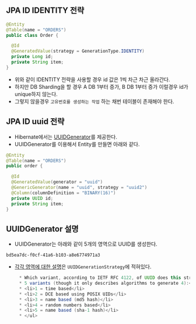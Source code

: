 ## JPA ID IDENTITY 전략

```java
@Entity
@Table(name = "ORDERS")
public class Order {

  @Id
  @GeneratedValue(strategy = GenerationType.IDENTITY)
  private Long id;
  private String item;
}
```

- 위와 같이 IDENTITY 전략을 사용할 경우 id 값은 1씩 차근 차근 올라간다.
- 하지만 DB Sharding을 할 경우 A DB 1부터 증가, B DB 1부터 증가 이럴경우 id가 unique하지 않는다.
- 그렇지 않을경우 `고유번호를 생성하는 작업` 하는 채번 테이블이 존재해야 한다.

## JPA ID uuid 전략
- Hibernate에서는 [UUIDGenerator](https://github.com/hibernate/hibernate-orm/blob/9b00aaf9a55f9879a512b34c13dd25425264494b/hibernate-core/src/main/java/org/hibernate/id/factory/internal/DefaultIdentifierGeneratorFactory.java#L64)를 제공한다.
- UUIDGenerator를 이용해서 Entity를 만들면 아래와 같다.

```java
@Entity
@Table(name = "ORDERS")
public order {

  @Id
  @GeneratedValue(generator = "uuid")
  @GenericGenerator(name = "uuid", strategy = "uuid2")
  @Column(columnDefinition = "BINARY(16)")
  private UUID id;
  private String item;
}
```

## UUIDGenerator 설명
- UUIDGenerator는 아래와 같이 5개의 영역으로 UUID를 생성한다.

```
bd5ea7dc-f0cf-41a6-b103-a8e6774971a3
```

- [각각 영역에 대한 설명](https://github.com/hibernate/hibernate-orm/blob/9b00aaf9a55f9879a512b34c13dd25425264494b/hibernate-core/src/main/java/org/hibernate/id/UUIDGenerationStrategy.java#L21-L28)은 `UUIDGenerationStrategy`에 적혀있다.

```java
	 * Which variant, according to IETF RFC 4122, of UUID does this strategy generate?  RFC 4122 defines
	 * 5 variants (though it only describes algorithms to generate 4):<ul>
	 * <li>1 = time based</li>
	 * <li>2 = DCE based using POSIX UIDs</li>
	 * <li>3 = name based (md5 hash)</li>
	 * <li>4 = random numbers based</li>
	 * <li>5 = name based (sha-1 hash)</li>
	 * </ul>
```